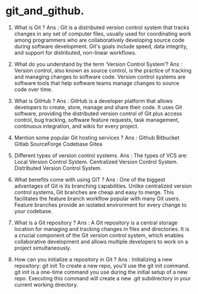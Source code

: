 # git_and_github.

1. What is Git ?
Ans : Git is a distributed version control system that tracks changes in any set of computer files,
usually used for coordinating work among programmers who are collaboratively developing source code during software development.
Git's goals include speed, data integrity, and support for distributed, non-linear workflows.

2. What do you understand by the term ‘Version Control System’?
Ans : Version control, also known as source control, is the practice of tracking and managing changes to software code.
 Version control systems are software tools that help software teams manage changes to source code over time.

3. What is GitHub ?
Ans : GitHub is a developer platform that allows developers to create, store, manage and share their code.
It uses Git software, providing the distributed version control of Git plus access control, bug tracking,
software feature requests, task management, continuous integration, and wikis for every project.

4. Mention some popular Git hosting services ?
Ans : Github
      Bitbucket
      Gitlab
      SourceForge
      Codebase
      Gitea
   
5. Different types of version control systems.
Ans : The types of VCS are:
Local Version Control System.
Centralized Version Control System.
Distributed Version Control System.

6. What benefits come with using GIT ?
Ans : One of the biggest advantages of Git is its branching capabilities. Unlike centralized version control systems,
 Git branches are cheap and easy to merge. This facilitates the feature branch workflow popular with many Git users.
 Feature branches provide an isolated environment for every change to your codebase.

7. What is a Git repository ?
Ans : A Git repository is a central storage location for managing and tracking changes in files and directories.
 It is a crucial component of the Git version control system, which enables collaborative development and allows multiple developers to work on a project simultaneously.

8. How can you initialize a repository in Git ?
Ans : Initializing a new repository: git init
To create a new repo, you'll use the git init command. git init is a one-time command you use during the initial setup of a new repo.
 Executing this command will create a new .git subdirectory in your current working directory.   
